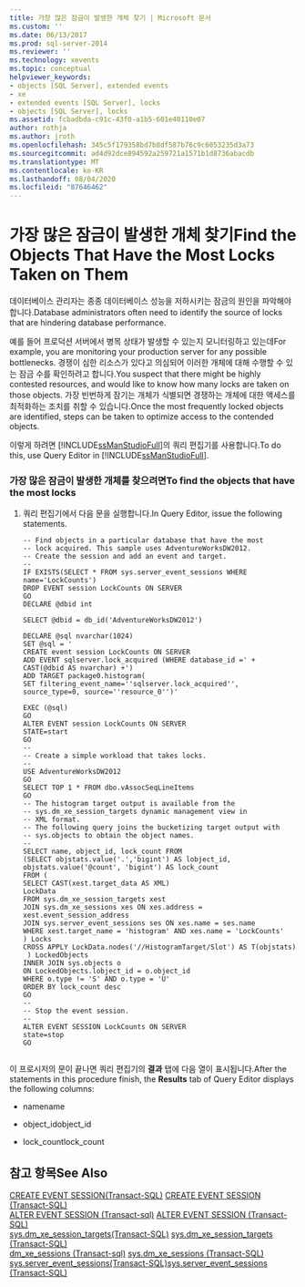 ```yaml
---
title: 가장 많은 잠금이 발생한 개체 찾기 | Microsoft 문서
ms.custom: ''
ms.date: 06/13/2017
ms.prod: sql-server-2014
ms.reviewer: ''
ms.technology: xevents
ms.topic: conceptual
helpviewer_keywords:
- objects [SQL Server], extended events
- xe
- extended events [SQL Server], locks
- objects [SQL Server], locks
ms.assetid: fcbadbda-c91c-43f0-a1b5-601e40110e07
author: rothja
ms.author: jroth
ms.openlocfilehash: 345c5f179358bd7b8df587b76c9c6053235d3a73
ms.sourcegitcommit: ad4d92dce894592a259721a1571b1d8736abacdb
ms.translationtype: MT
ms.contentlocale: ko-KR
ms.lasthandoff: 08/04/2020
ms.locfileid: "87646462"
---
```

# <a name="find-the-objects-that-have-the-most-locks-taken-on-them"></a><span data-ttu-id="2a52e-102">가장 많은 잠금이 발생한 개체 찾기</span><span class="sxs-lookup"><span data-stu-id="2a52e-102">Find the Objects That Have the Most Locks Taken on Them</span></span>
  <span data-ttu-id="2a52e-103">데이터베이스 관리자는 종종 데이터베이스 성능을 저하시키는 잠금의 원인을 파악해야 합니다.</span><span class="sxs-lookup"><span data-stu-id="2a52e-103">Database administrators often need to identify the source of locks that are hindering database performance.</span></span>  
  
 <span data-ttu-id="2a52e-104">예를 들어 프로덕션 서버에서 병목 상태가 발생할 수 있는지 모니터링하고 있는데</span><span class="sxs-lookup"><span data-stu-id="2a52e-104">For example, you are monitoring your production server for any possible bottlenecks.</span></span> <span data-ttu-id="2a52e-105">경쟁이 심한 리소스가 있다고 의심되어 이러한 개체에 대해 수행할 수 있는 잠금 수를 확인하려고 합니다.</span><span class="sxs-lookup"><span data-stu-id="2a52e-105">You suspect that there might be highly contested resources, and would like to know how many locks are taken on those objects.</span></span> <span data-ttu-id="2a52e-106">가장 빈번하게 잠기는 개체가 식별되면 경쟁하는 개체에 대한 액세스를 최적화하는 조치를 취할 수 있습니다.</span><span class="sxs-lookup"><span data-stu-id="2a52e-106">Once the most frequently locked objects are identified, steps can be taken to optimize access to the contended objects.</span></span>  
  
 <span data-ttu-id="2a52e-107">이렇게 하려면 [!INCLUDE[ssManStudioFull](../../includes/ssmanstudiofull-md.md)]의 쿼리 편집기를 사용합니다.</span><span class="sxs-lookup"><span data-stu-id="2a52e-107">To do this, use Query Editor in [!INCLUDE[ssManStudioFull](../../includes/ssmanstudiofull-md.md)].</span></span>  
  
### <a name="to-find-the-objects-that-have-the-most-locks"></a><span data-ttu-id="2a52e-108">가장 많은 잠금이 발생한 개체를 찾으려면</span><span class="sxs-lookup"><span data-stu-id="2a52e-108">To find the objects that have the most locks</span></span>  
  
1.  <span data-ttu-id="2a52e-109">쿼리 편집기에서 다음 문을 실행합니다.</span><span class="sxs-lookup"><span data-stu-id="2a52e-109">In Query Editor, issue the following statements.</span></span>  
  
    ```  
    -- Find objects in a particular database that have the most  
    -- lock acquired. This sample uses AdventureWorksDW2012.  
    -- Create the session and add an event and target.  
    --   
    IF EXISTS(SELECT * FROM sys.server_event_sessions WHERE name='LockCounts')  
    DROP EVENT session LockCounts ON SERVER  
    GO  
    DECLARE @dbid int  
  
    SELECT @dbid = db_id('AdventureWorksDW2012')  
  
    DECLARE @sql nvarchar(1024)  
    SET @sql = '  
    CREATE event session LockCounts ON SERVER  
    ADD EVENT sqlserver.lock_acquired (WHERE database_id =' + CAST(@dbid AS nvarchar) +')  
    ADD TARGET package0.histogram(   
    SET filtering_event_name=''sqlserver.lock_acquired'', source_type=0, source=''resource_0'')'  
  
    EXEC (@sql)  
    GO  
    ALTER EVENT session LockCounts ON SERVER   
    STATE=start  
    GO  
    --   
    -- Create a simple workload that takes locks.  
    --   
    USE AdventureWorksDW2012  
    GO  
    SELECT TOP 1 * FROM dbo.vAssocSeqLineItems  
    GO  
    -- The histogram target output is available from the   
    -- sys.dm_xe_session_targets dynamic management view in  
    -- XML format.  
    -- The following query joins the bucketizing target output with  
    -- sys.objects to obtain the object names.  
    --  
    SELECT name, object_id, lock_count FROM   
    (SELECT objstats.value('.','bigint') AS lobject_id,   
    objstats.value('@count', 'bigint') AS lock_count  
    FROM (  
    SELECT CAST(xest.target_data AS XML)  
    LockData  
    FROM sys.dm_xe_session_targets xest  
    JOIN sys.dm_xe_sessions xes ON xes.address = xest.event_session_address  
    JOIN sys.server_event_sessions ses ON xes.name = ses.name  
    WHERE xest.target_name = 'histogram' AND xes.name = 'LockCounts'  
    ) Locks  
    CROSS APPLY LockData.nodes('//HistogramTarget/Slot') AS T(objstats)  
     ) LockedObjects   
    INNER JOIN sys.objects o  
    ON LockedObjects.lobject_id = o.object_id  
    WHERE o.type != 'S' AND o.type = 'U'  
    ORDER BY lock_count desc  
    GO  
    --   
    -- Stop the event session.  
    --   
    ALTER EVENT SESSION LockCounts ON SERVER  
    state=stop  
    GO  
  
    ```  
  
 <span data-ttu-id="2a52e-110">이 프로시저의 문이 끝나면 쿼리 편집기의 **결과** 탭에 다음 열이 표시됩니다.</span><span class="sxs-lookup"><span data-stu-id="2a52e-110">After the statements in this procedure finish, the **Results** tab of Query Editor displays the following columns:</span></span>  
  
-   <span data-ttu-id="2a52e-111">name</span><span class="sxs-lookup"><span data-stu-id="2a52e-111">name</span></span>  
  
-   <span data-ttu-id="2a52e-112">object_id</span><span class="sxs-lookup"><span data-stu-id="2a52e-112">object_id</span></span>  
  
-   <span data-ttu-id="2a52e-113">lock_count</span><span class="sxs-lookup"><span data-stu-id="2a52e-113">lock_count</span></span>  
  
## <a name="see-also"></a><span data-ttu-id="2a52e-114">참고 항목</span><span class="sxs-lookup"><span data-stu-id="2a52e-114">See Also</span></span>  
 <span data-ttu-id="2a52e-115">[CREATE EVENT SESSION&#40;Transact-SQL&#41;](/sql/t-sql/statements/create-event-session-transact-sql) </span><span class="sxs-lookup"><span data-stu-id="2a52e-115">[CREATE EVENT SESSION &#40;Transact-SQL&#41;](/sql/t-sql/statements/create-event-session-transact-sql) </span></span>  
 <span data-ttu-id="2a52e-116">[ALTER EVENT SESSION &#40;Transact-sql&#41;](/sql/t-sql/statements/alter-event-session-transact-sql) </span><span class="sxs-lookup"><span data-stu-id="2a52e-116">[ALTER EVENT SESSION &#40;Transact-SQL&#41;](/sql/t-sql/statements/alter-event-session-transact-sql) </span></span>  
 <span data-ttu-id="2a52e-117">[sys.dm_xe_session_targets&#40;Transact-SQL&#41;](/sql/relational-databases/system-dynamic-management-views/sys-dm-xe-session-targets-transact-sql) </span><span class="sxs-lookup"><span data-stu-id="2a52e-117">[sys.dm_xe_session_targets &#40;Transact-SQL&#41;](/sql/relational-databases/system-dynamic-management-views/sys-dm-xe-session-targets-transact-sql) </span></span>  
 <span data-ttu-id="2a52e-118">[dm_xe_sessions &#40;Transact-sql&#41;](/sql/relational-databases/system-dynamic-management-views/sys-dm-xe-sessions-transact-sql) </span><span class="sxs-lookup"><span data-stu-id="2a52e-118">[sys.dm_xe_sessions &#40;Transact-SQL&#41;](/sql/relational-databases/system-dynamic-management-views/sys-dm-xe-sessions-transact-sql) </span></span>  
 [<span data-ttu-id="2a52e-119">sys.server_event_sessions&#40;Transact-SQL&#41;</span><span class="sxs-lookup"><span data-stu-id="2a52e-119">sys.server_event_sessions &#40;Transact-SQL&#41;</span></span>](/sql/relational-databases/system-catalog-views/sys-server-event-sessions-transact-sql)  
  
  
